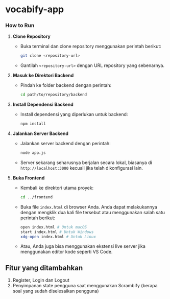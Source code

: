 # vocabify-app

### How to Run

1. **Clone Repository**
   - Buka terminal dan clone repository menggunakan perintah berikut:
     ```bash
     git clone <repository-url>
     ```
   - Gantilah `<repository-url>` dengan URL repository yang sebenarnya.

2. **Masuk ke Direktori Backend**
   - Pindah ke folder backend dengan perintah:
     ```bash
     cd path/to/repository/backend
     ```

3. **Install Dependensi Backend**
   - Install dependensi yang diperlukan untuk backend:
     ```bash
     npm install
     ```

4. **Jalankan Server Backend**
   - Jalankan server backend dengan perintah:
     ```bash
     node app.js
     ```
   - Server sekarang seharusnya berjalan secara lokal, biasanya di `http://localhost:3000` kecuali jika telah dikonfigurasi lain.

5. **Buka Frontend**
   - Kembali ke direktori utama proyek:
     ```bash
     cd ../frontend
     ```
   - Buka file `index.html` di browser Anda. Anda dapat melakukannya dengan mengklik dua kali file tersebut atau menggunakan salah satu perintah berikut:
     ```bash
     open index.html # Untuk macOS
     start index.html # Untuk Windows
     xdg-open index.html # Untuk Linux
     ```
   - Atau, Anda juga bisa menggunakan ekstensi live server jika menggunakan editor kode seperti VS Code.

## Fitur yang ditambahkan
1. Register, Login dan Logout
2. Penyimpanan state pengguna saat menggunakan Scrambify (berapa soal yang sudah diselesaikan pengguna)
